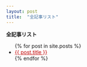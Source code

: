 ```yaml
--- 
layout: post
title:  "全記事リスト"
---
```


**全記事リスト**

<ul>
  {% for post in site.posts %}
    <li>
      <a style="color: #C30000;" href="{{ post.url }}">{{ post.title }}</a>
    </li>
  {% endfor %}
</ul>
